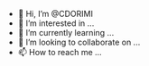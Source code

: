 - 👋 Hi, I’m @CDORIMI
- 👀 I’m interested in ...
- 🌱 I’m currently learning ...
- 💞️ I’m looking to collaborate on ...
- 📫 How to reach me ...

<!---
CDORIMI/CDORIMI is a ✨ special ✨ repository because its `README.md` (this file) appears on your GitHub profile.
You can click the Preview link to take a look at your changes.
--->
